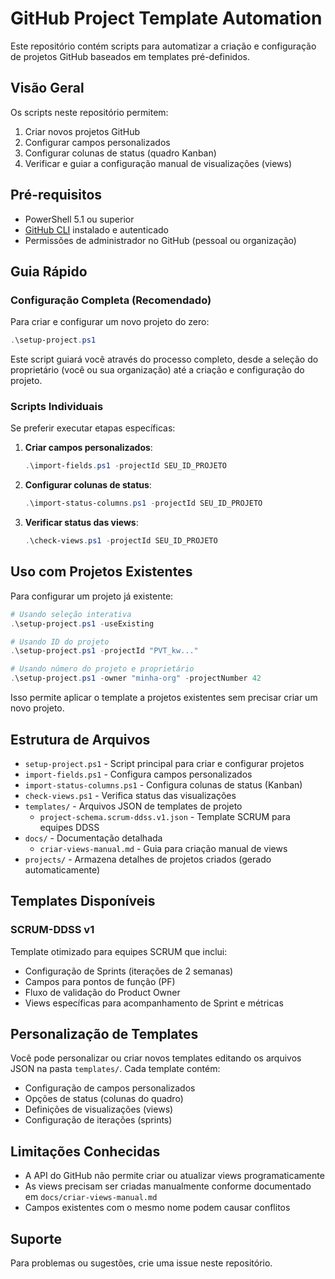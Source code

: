 # GitHub Project Template Automation

Este repositório contém scripts para automatizar a criação e configuração de projetos GitHub baseados em templates pré-definidos.

## Visão Geral

Os scripts neste repositório permitem:

1. Criar novos projetos GitHub
2. Configurar campos personalizados
3. Configurar colunas de status (quadro Kanban)
4. Verificar e guiar a configuração manual de visualizações (views)

## Pré-requisitos

- PowerShell 5.1 ou superior
- [GitHub CLI](https://cli.github.com/) instalado e autenticado
- Permissões de administrador no GitHub (pessoal ou organização)

## Guia Rápido

### Configuração Completa (Recomendado)

Para criar e configurar um novo projeto do zero:

```powershell
.\setup-project.ps1
```

Este script guiará você através do processo completo, desde a seleção do proprietário (você ou sua organização) até a criação e configuração do projeto.

### Scripts Individuais

Se preferir executar etapas específicas:

1. **Criar campos personalizados**:

   ```powershell
   .\import-fields.ps1 -projectId SEU_ID_PROJETO
   ```

2. **Configurar colunas de status**:

   ```powershell
   .\import-status-columns.ps1 -projectId SEU_ID_PROJETO
   ```

3. **Verificar status das views**:
   ```powershell
   .\check-views.ps1 -projectId SEU_ID_PROJETO
   ```

## Uso com Projetos Existentes

Para configurar um projeto já existente:

```powershell
# Usando seleção interativa
.\setup-project.ps1 -useExisting

# Usando ID do projeto
.\setup-project.ps1 -projectId "PVT_kw..."

# Usando número do projeto e proprietário
.\setup-project.ps1 -owner "minha-org" -projectNumber 42
```

Isso permite aplicar o template a projetos existentes sem precisar criar um novo projeto.

## Estrutura de Arquivos

- `setup-project.ps1` - Script principal para criar e configurar projetos
- `import-fields.ps1` - Configura campos personalizados
- `import-status-columns.ps1` - Configura colunas de status (Kanban)
- `check-views.ps1` - Verifica status das visualizações
- `templates/` - Arquivos JSON de templates de projeto
  - `project-schema.scrum-ddss.v1.json` - Template SCRUM para equipes DDSS
- `docs/` - Documentação detalhada
  - `criar-views-manual.md` - Guia para criação manual de views
- `projects/` - Armazena detalhes de projetos criados (gerado automaticamente)

## Templates Disponíveis

### SCRUM-DDSS v1

Template otimizado para equipes SCRUM que inclui:

- Configuração de Sprints (iterações de 2 semanas)
- Campos para pontos de função (PF)
- Fluxo de validação do Product Owner
- Views específicas para acompanhamento de Sprint e métricas

## Personalização de Templates

Você pode personalizar ou criar novos templates editando os arquivos JSON na pasta `templates/`. Cada template contém:

- Configuração de campos personalizados
- Opções de status (colunas do quadro)
- Definições de visualizações (views)
- Configuração de iterações (sprints)

## Limitações Conhecidas

- A API do GitHub não permite criar ou atualizar views programaticamente
- As views precisam ser criadas manualmente conforme documentado em `docs/criar-views-manual.md`
- Campos existentes com o mesmo nome podem causar conflitos

## Suporte

Para problemas ou sugestões, crie uma issue neste repositório.
